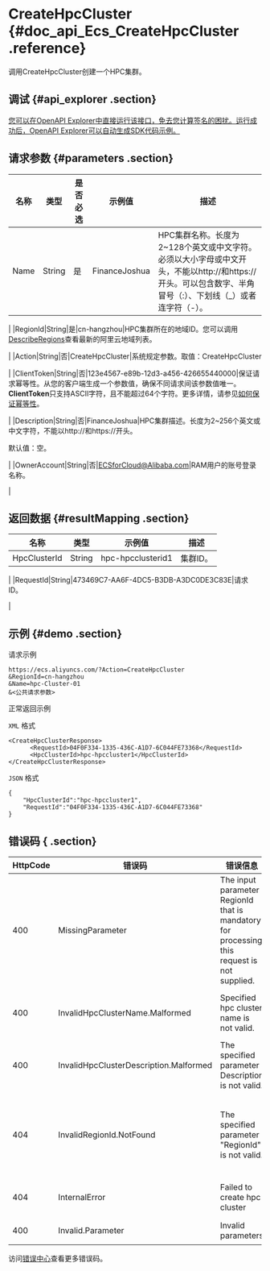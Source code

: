 # CreateHpcCluster {#doc_api_Ecs_CreateHpcCluster .reference}

调用CreateHpcCluster创建一个HPC集群。

## 调试 {#api_explorer .section}

[您可以在OpenAPI Explorer中直接运行该接口，免去您计算签名的困扰。运行成功后，OpenAPI Explorer可以自动生成SDK代码示例。](https://api.aliyun.com/#product=Ecs&api=CreateHpcCluster&type=RPC&version=2014-05-26)

## 请求参数 {#parameters .section}

|名称|类型|是否必选|示例值|描述|
|--|--|----|---|--|
|Name|String|是|FinanceJoshua|HPC集群名称。长度为2~128个英文或中文字符。必须以大小字母或中文开头，不能以http://和https://开头。可以包含数字、半角冒号（:）、下划线（\_）或者连字符（-）。

 |
|RegionId|String|是|cn-hangzhou|HPC集群所在的地域ID。您可以调用[DescribeRegions](~~25609~~)查看最新的阿里云地域列表。

 |
|Action|String|否|CreateHpcCluster|系统规定参数。取值：CreateHpcCluster

 |
|ClientToken|String|否|123e4567-e89b-12d3-a456-426655440000|保证请求幂等性。从您的客户端生成一个参数值，确保不同请求间该参数值唯一。**ClientToken**只支持ASCII字符，且不能超过64个字符。更多详情，请参见[如何保证幂等性](~~25693~~)。

 |
|Description|String|否|FinanceJoshua|HPC集群描述。长度为2~256个英文或中文字符，不能以http://和https://开头。

 默认值：空。

 |
|OwnerAccount|String|否|ECSforCloud@Alibaba.com|RAM用户的账号登录名称。

 |

## 返回数据 {#resultMapping .section}

|名称|类型|示例值|描述|
|--|--|---|--|
|HpcClusterId|String|hpc-hpcclusterid1|集群ID。

 |
|RequestId|String|473469C7-AA6F-4DC5-B3DB-A3DC0DE3C83E|请求ID。

 |

## 示例 {#demo .section}

请求示例

``` {#request_demo}
https://ecs.aliyuncs.com/?Action=CreateHpcCluster
&RegionId=cn-hangzhou
&Name=hpc-Cluster-01
&<公共请求参数>
```

正常返回示例

`XML` 格式

``` {#xml_return_success_demo}
<CreateHpcClusterResponse>
      <RequestId>04F0F334-1335-436C-A1D7-6C044FE73368</RequestId>
      <HpcClusterId>hpc-hpccluster1</HpcClusterId>
</CreateHpcClusterResponse>
```

`JSON` 格式

``` {#json_return_success_demo}
{
	"HpcClusterId":"hpc-hpccluster1",
	"RequestId":"04F0F334-1335-436C-A1D7-6C044FE73368"
}
```

## 错误码 { .section}

|HttpCode|错误码|错误信息|描述|
|--------|---|----|--|
|400|MissingParameter|The input parameter RegionId that is mandatory for processing this request is not supplied.|参数 RegionID 不得为空。|
|400|InvalidHpcClusterName.Malformed|Specified hpc cluster name is not valid.|指定的HPC集群名称不合法。|
|400|InvalidHpcClusterDescription.Malformed|The specified parameter Description is not valid.|指定的HPC集群描述不合法。|
|404|InvalidRegionId.NotFound|The specified parameter "RegionId" is not valid.|指定的 RegionId 不存在，请您检查此产品在该地域是否可用。|
|404|InternalError|Failed to create hpc cluster|HPC集群创建失败。|
|400|Invalid.Parameter|Invalid parameters|参数不合法。|

访问[错误中心](https://error-center.alibabacloud.com/status/product/Ecs)查看更多错误码。

